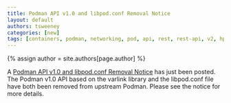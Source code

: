 ```yaml
---
title: Podman API v1.0 and libpod.conf Removal Notice 
layout: default
authors: tsweeney 
categories: [new]
tags: [containers, podman, networking, pod, api, rest, rest-api, v2, hpc, varlink]
---
```

{% assign author = site.authors[page.author] %}

A [Podman API v1.0 and libpod.conf Removal Notice](https://podman.io/blogs/2020/12/11/remove-varlink-libpod-conf-notice.html) has just been posted.  The Podman v1.0 API based on the varlink library and the libpod.conf file have both been removed from upstream Podman.  Please see the notice for more details.
